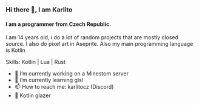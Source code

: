 ### Hi there 👋, I am Karlito
#### I am a programmer from Czech Republic.

I am 14 years old, i do a lot of random projects that are mostly closed source. I also do pixel art in Aseprite. Also my main programming language is Kotlin

Skills: Kotlin | Lua | Rust

- 🔭 I’m currently working on a Minestom server
- 🌱 I’m currently learning glsl
- 📫 How to reach me: karlitocz (Discord)
- 🦄 Kotlin glazer






